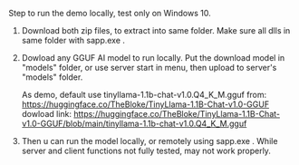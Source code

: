 Step to run the demo locally, test only on Windows 10.
1. Download both zip files, to extract into same folder.
   Make sure all dlls in same folder with sapp.exe .
   
3. Dowload any GGUF AI model to run locally.
   Put the download model in "models" folder,
   or use server start in menu, then upload to server's "models" folder.
   
   As demo, default use tinyllama-1.1b-chat-v1.0.Q4_K_M.gguf from: https://huggingface.co/TheBloke/TinyLlama-1.1B-Chat-v1.0-GGUF
   dowload link:  https://huggingface.co/TheBloke/TinyLlama-1.1B-Chat-v1.0-GGUF/blob/main/tinyllama-1.1b-chat-v1.0.Q4_K_M.gguf
   
5. Then u can run the model locally, or remotely using sapp.exe .
   While server and client functions not fully tested, may not work properly.
